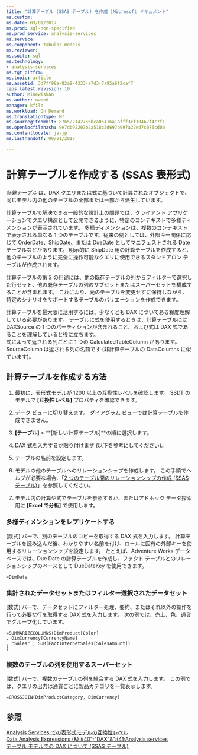 ```yaml
---
title: "計算テーブル (SSAS テーブル) を作成 |Microsoft ドキュメント"
ms.custom: 
ms.date: 03/01/2017
ms.prod: sql-non-specified
ms.prod_service: analysis-services
ms.service: 
ms.component: tabular-models
ms.reviewer: 
ms.suite: sql
ms.technology:
- analysis-services
ms.tgt_pltfrm: 
ms.topic: article
ms.assetid: 3d7ff98a-82a9-4333-a7d3-7a95a6f2caf7
caps.latest.revision: 10
author: Minewiskan
ms.author: owend
manager: kfile
ms.workload: On Demand
ms.translationtype: MT
ms.sourcegitcommit: 876522142756bca05416a1afff3cf10467f4c7f1
ms.openlocfilehash: 9e7db92207b2a518c3d697b997a22ed7c076cd0b
ms.contentlocale: ja-jp
ms.lasthandoff: 09/01/2017

---
```

# <a name="create-a-calculated-table-ssas-tabular"></a>計算テーブルを作成する (SSAS 表形式)
  *計算テーブル* は、DAX クエリまたは式に基づいて計算されたオブジェクトで、同じモデル内の他のテーブルの全部または一部から派生しています。  
  
 計算テーブルで解決できる一般的な設計上の問題では、クライアント アプリケーションでクエリ構造として公開できるように、特定のコンテキストで多様ディメンションが表示されています。  多様ディメンションは、複数のコンテキストで表示される単なる 1 つのテーブルです。従来の例としては、外部キー関係に応じて OrderDate、ShipDate、または DueDate としてマニフェストされる Date テーブルなどがあります。 明示的に ShipDate 用の計算テーブルを作成すると、他のテーブルのように完全に操作可能なクエリに使用できるスタンドアロン テーブルが作成されます。  
  
 計算テーブルの第 2 の用途には、他の既存テーブルの列からフィルターで選択した行セット、他の既存テーブルの列のサブセットまたはスーパーセットを構成することが含まれます。 これにより、元のテーブルを変更せずに保持しながら、特定のシナリオをサポートするテーブルのバリエーションを作成できます。  
  
 計算テーブルを最大限に活用するには、少なくとも DAX についてある程度理解している必要があります。 テーブルに式を使用するときは、計算テーブルには DAXSource の 1 つのパーティションが含まれること、および式は DAX 式であることを理解していると役に立ちます。  
式によって返される列ごとに 1 つの CalculatedTableColumn があります。SourceColumn は返される列の名前です (非計算テーブルの DataColumns に似ています)。  
  
## <a name="how-to-create-a-calculated-table"></a>計算テーブルを作成する方法  
  
1.  最初に、表形式モデルが 1200 以上の互換性レベルを確認します。 SSDT のモデルで **[互換性レベル]** プロパティを確認できます。  
  
2.  データ ビューに切り替えます。 ダイアグラム ビューでは計算テーブルを作成できません。  
  
3.  **[テーブル]** > **[新しい計算テーブル]**の順に選択します。  
  
4.  DAX 式を入力するか貼り付けます (以下を参考にしてください)。  
  
5.  テーブルの名前を設定します。  
  
6.  モデルの他のテーブルへのリレーションシップを作成します。 この手順でヘルプが必要な場合、「[2 つのテーブル間のリレーションシップの作成 (SSAS テーブル)](../../analysis-services/tabular-models/create-a-relationship-between-two-tables-ssas-tabular.md)」を参照してください。  
  
7.  モデル内の計算や式でテーブルを参照するか、またはアドホック データ探索用に **[Excel で分析]** で使用します。  
  
### <a name="replicate-a-role-playing-dimension"></a>多様ディメンションをレプリケートする  
 [数式] バーで、別のテーブルのコピーを取得する DAX 式を入力します。 計算テーブルを読み込んだ後、わかりやすい名前を付け、ロールに固有の外部キーを使用するリレーションシップを設定します。 たとえば、Adventure Works データベースでは、Due Date の計算テーブルを作成し、ファクト テーブルとのリレーションシップのベースとして DueDateKey を使用できます。  
  
```  
=DimDate  
```  
  
### <a name="summarized-or-filtered-dataset"></a>集計されたデータセットまたはフィルター選択されたデータセット  
 [数式] バーで、データセットにフィルター処理、要約、またはそれ以外の操作を行って必要な行を取得する DAX 式を入力します。 次の例では、売上、色、通貨でグループ化しています。  
  
```  
=SUMMARIZECOLUMNS(DimProduct[Color]  
, DimCurrency[CurrencyName]   
, "Sales" , SUM(FactInternetSales[SalesAmount])  
)  
```  
  
### <a name="superset-using-columns-from-multiple-tables"></a>複数のテーブルの列を使用するスーパーセット  
 [数式] バーで、複数のテーブルの列を結合する DAX 式を入力します。 この例では、クエリの出力は通貨ごとに製品カテゴリを一覧表示します。  
  
```  
=CROSSJOIN(DimProductCategory, DimCurrency)  
```  
  
## <a name="see-also"></a>参照  
 [Analysis Services での表形式モデルの互換性レベル](../../analysis-services/tabular-models/compatibility-level-for-tabular-models-in-analysis-services.md)   
 [Data Analysis Expressions (&) #40";"DAX"&"#41;Analysis services](http://msdn.microsoft.com/library/abb336c9-3346-4cab-b91b-90f93f4575e5)   
 [テーブル モデルでの DAX について (SSAS テーブル)](../../analysis-services/tabular-models/understanding-dax-in-tabular-models-ssas-tabular.md)  
  
  


